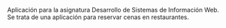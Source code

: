Aplicación para la asignatura Desarrollo de Sistemas de Información Web.
Se trata de una aplicación para reservar cenas en restaurantes.
